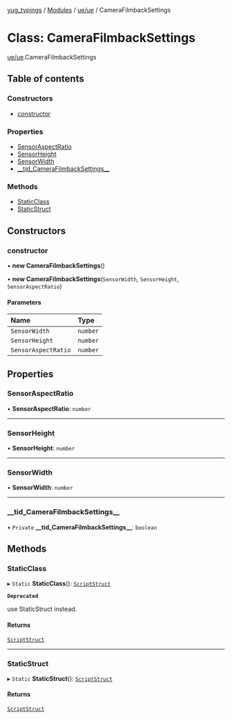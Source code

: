 [yug_typings](../README.md) / [Modules](../modules.md) / [ue/ue](../modules/ue_ue.md) / CameraFilmbackSettings

# Class: CameraFilmbackSettings

[ue/ue](../modules/ue_ue.md).CameraFilmbackSettings

## Table of contents

### Constructors

- [constructor](ue_ue.CameraFilmbackSettings.md#constructor)

### Properties

- [SensorAspectRatio](ue_ue.CameraFilmbackSettings.md#sensoraspectratio)
- [SensorHeight](ue_ue.CameraFilmbackSettings.md#sensorheight)
- [SensorWidth](ue_ue.CameraFilmbackSettings.md#sensorwidth)
- [\_\_tid\_CameraFilmbackSettings\_\_](ue_ue.CameraFilmbackSettings.md#__tid_camerafilmbacksettings__)

### Methods

- [StaticClass](ue_ue.CameraFilmbackSettings.md#staticclass)
- [StaticStruct](ue_ue.CameraFilmbackSettings.md#staticstruct)

## Constructors

### constructor

• **new CameraFilmbackSettings**()

• **new CameraFilmbackSettings**(`SensorWidth`, `SensorHeight`, `SensorAspectRatio`)

#### Parameters

| Name | Type |
| :------ | :------ |
| `SensorWidth` | `number` |
| `SensorHeight` | `number` |
| `SensorAspectRatio` | `number` |

## Properties

### SensorAspectRatio

• **SensorAspectRatio**: `number`

___

### SensorHeight

• **SensorHeight**: `number`

___

### SensorWidth

• **SensorWidth**: `number`

___

### \_\_tid\_CameraFilmbackSettings\_\_

• `Private` **\_\_tid\_CameraFilmbackSettings\_\_**: `boolean`

## Methods

### StaticClass

▸ `Static` **StaticClass**(): [`ScriptStruct`](ue_ue.ScriptStruct.md)

**`Deprecated`**

use StaticStruct instead.

#### Returns

[`ScriptStruct`](ue_ue.ScriptStruct.md)

___

### StaticStruct

▸ `Static` **StaticStruct**(): [`ScriptStruct`](ue_ue.ScriptStruct.md)

#### Returns

[`ScriptStruct`](ue_ue.ScriptStruct.md)
